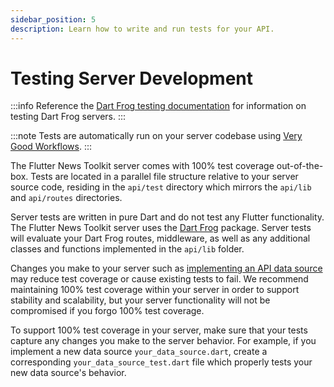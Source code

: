 ```yaml
---
sidebar_position: 5
description: Learn how to write and run tests for your API.
---
```


# Testing Server Development

:::info
Reference the [Dart Frog testing documentation](https://dartfrog.vgv.dev/docs/basics/testing) for information on testing Dart Frog servers.
:::

:::note
Tests are automatically run on your server codebase using [Very Good Workflows](https://github.com/VeryGoodOpenSource/very_good_workflows).
:::

The Flutter News Toolkit server comes with 100% test coverage out-of-the-box. Tests are located in a parallel file structure relative to your server source code, residing in the `api/test` directory which mirrors the `api/lib` and `api/routes` directories.

Server tests are written in pure Dart and do not test any Flutter functionality. The Flutter News Toolkit server uses the [Dart Frog](https://dartfrog.vgv.dev/) package. Server tests will evaluate your Dart Frog routes, middleware, as well as any additional classes and functions implemented in the `api/lib` folder.

Changes you make to your server such as [implementing an API data source](connecting_your_data_source) may reduce test coverage or cause existing tests to fail. We recommend maintaining 100% test coverage within your server in order to support stability and scalability, but your server functionality will not be compromised if you forgo 100% test coverage.

To support 100% test coverage in your server, make sure that your tests capture any changes you make to the server behavior. For example, if you implement a new data source `your_data_source.dart`, create a corresponding `your_data_source_test.dart` file which properly tests your new data source's behavior.
